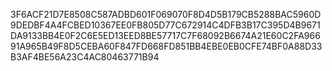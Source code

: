 3F6ACF21D7E8508C587ADBD601F069070F8D4D5B179CB5288BAC5960D9DEDBF4A4FCBED10367EE0FB805D77C672914C4DFB3B17C395D4B9671DA9133BB4E0F2C6E5ED13EED8BE57717C7F68092B6674A21E60C2FA96691A965B49F8D5CEBA60F847FD668FD851BB4EBE0EB0CFE74BF0A88D33B3AF4BE56A23C4AC80463771B94